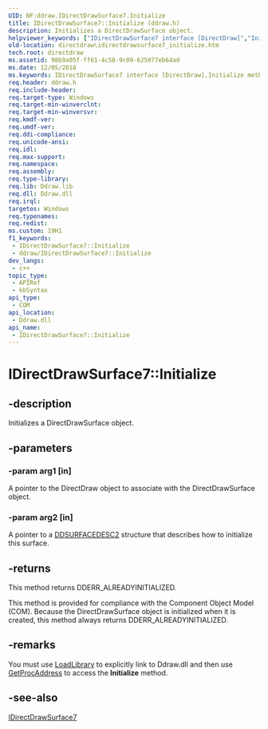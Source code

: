```yaml
---
UID: NF:ddraw.IDirectDrawSurface7.Initialize
title: IDirectDrawSurface7::Initialize (ddraw.h)
description: Initializes a DirectDrawSurface object.
helpviewer_keywords: ["IDirectDrawSurface7 interface [DirectDraw]","Initialize method","IDirectDrawSurface7.Initialize","IDirectDrawSurface7::Initialize","Initialize","Initialize method [DirectDraw]","Initialize method [DirectDraw]","IDirectDrawSurface7 interface","ddraw/IDirectDrawSurface7::Initialize","directdraw.idirectdrawsurface7_initialize"]
old-location: directdraw\idirectdrawsurface7_initialize.htm
tech.root: directdraw
ms.assetid: 98b9a05f-ff61-4c58-9c09-625077eb64ad
ms.date: 12/05/2018
ms.keywords: IDirectDrawSurface7 interface [DirectDraw],Initialize method, IDirectDrawSurface7.Initialize, IDirectDrawSurface7::Initialize, Initialize, Initialize method [DirectDraw], Initialize method [DirectDraw],IDirectDrawSurface7 interface, ddraw/IDirectDrawSurface7::Initialize, directdraw.idirectdrawsurface7_initialize
req.header: ddraw.h
req.include-header: 
req.target-type: Windows
req.target-min-winverclnt: 
req.target-min-winversvr: 
req.kmdf-ver: 
req.umdf-ver: 
req.ddi-compliance: 
req.unicode-ansi: 
req.idl: 
req.max-support: 
req.namespace: 
req.assembly: 
req.type-library: 
req.lib: Ddraw.lib
req.dll: Ddraw.dll
req.irql: 
targetos: Windows
req.typenames: 
req.redist: 
ms.custom: 19H1
f1_keywords:
 - IDirectDrawSurface7::Initialize
 - ddraw/IDirectDrawSurface7::Initialize
dev_langs:
 - c++
topic_type:
 - APIRef
 - kbSyntax
api_type:
 - COM
api_location:
 - Ddraw.dll
api_name:
 - IDirectDrawSurface7::Initialize
---
```


# IDirectDrawSurface7::Initialize


## -description

Initializes a DirectDrawSurface object.

## -parameters

### -param arg1 [in]

A pointer to the DirectDraw object to associate with the DirectDrawSurface object.

### -param arg2 [in]

A pointer to a <a href="/previous-versions/windows/hardware/drivers/ff550340(v=vs.85)">DDSURFACEDESC2</a> structure that describes how to initialize this surface.

## -returns

This method returns DDERR_ALREADYINITIALIZED.

This method is provided for compliance with the Component Object Model (COM). Because the DirectDrawSurface object is initialized when it is created, this method always returns DDERR_ALREADYINITIALIZED.

## -remarks

You must use <a href="/windows/desktop/api/libloaderapi/nf-libloaderapi-loadlibrarya">LoadLibrary</a> to explicitly link to Ddraw.dll and then use <a href="/windows/desktop/api/libloaderapi/nf-libloaderapi-getprocaddress">GetProcAddress</a> to access the  <b>Initialize</b> method.

## -see-also

<a href="/windows/desktop/api/ddraw/nn-ddraw-idirectdrawsurface7">IDirectDrawSurface7</a>

